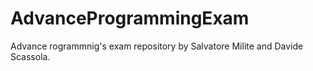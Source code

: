 # AdvanceProgrammingExam
Advance rogrammnig's exam repository by Salvatore Milite and Davide Scassola.
